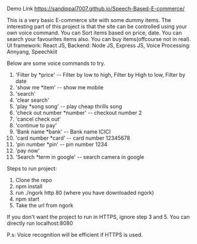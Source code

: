 Demo Link https://sandippal7007.github.io/Speech-Based-E-commerce/

This is a very basic E-commerce site with some dummy items. The interesting part of this project is that the site can be controlled using your own voice command. You can Sort items based on price, date. You can search your favourites items also.
You can buy items(offcourse not in real).
UI framework: React JS,
Backend: Node JS, Express JS,
Voice Processing: Annyang, Speechkiit

Below are some voice commands to try.
1. 'Filter by *price' -- Filter by low to high, Filter by High to low, Filter by date
2. 'show me *item' -- show me mobile
3. 'search'
4. 'clear search'
5. 'play *song song' -- play cheap thrills song
6. 'check out number *number' -- checkout number 2
7. 'cancel check out'
8. 'continue to pay'
9. 'Bank name *bank' -- Bank name ICICI
10. 'card number *card' -- card number 12345678
11. 'pin number *pin' -- pin number 1234
12. 'pay now'
13. 'Search *term in google' -- search camera in google

Steps to run project:
1. Clone the repo
2. npm install
3. run ./ngork http 80 (where you have downloaded ngork)
4. npm start
5. Take the url from ngork

If you don't want the project to run in HTTPS, ignore step 3 and 5. You can directly run localhost:8080

P.s: Voice recognition will be efficient if HTTPS is used.
